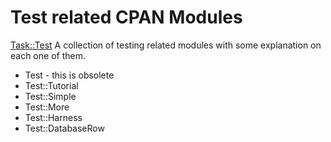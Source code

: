 # Test related CPAN Modules

[Task::Test](http://metacpan.org/pod/Task::Test)
A collection of testing related modules with some explanation
on each one of them.

* Test  - this is obsolete
* Test::Tutorial
* Test::Simple
* Test::More
* Test::Harness
* Test::DatabaseRow


